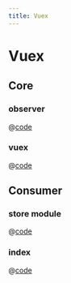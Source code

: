 ```yaml
---
title: Vuex
---
```

# Vuex

## Core

### observer
@[code](@/docs/fe-dev/pet-project/vuex/core/observer.js)

### vuex
@[code](@/docs/fe-dev/pet-project/vuex/core/vuex.js)

## Consumer

### store module
@[code](@/docs/fe-dev/pet-project/vuex/store.js)

### index
@[code](@/docs/fe-dev/pet-project/vuex/index.js)
